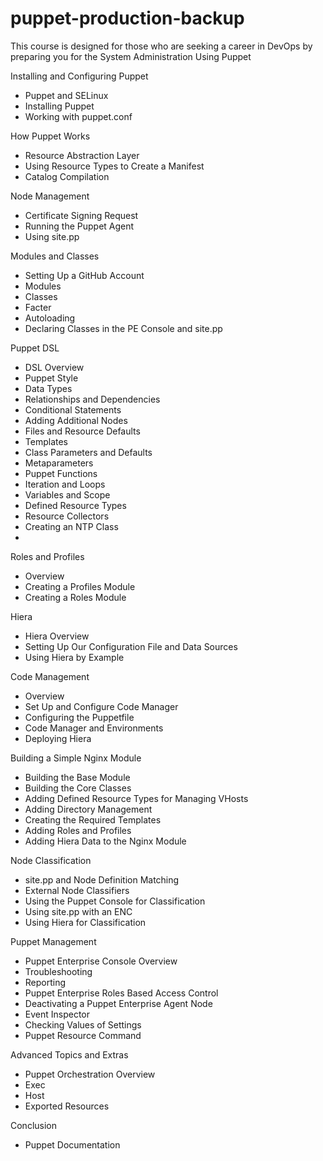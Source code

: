 # puppet-production-backup
This course is designed for those who are seeking a career in DevOps by preparing you for the System Administration Using Puppet


Installing and Configuring Puppet
- Puppet and SELinux
- Installing Puppet
- Working with puppet.conf

How Puppet Works
- Resource Abstraction Layer
- Using Resource Types to Create a Manifest
- Catalog Compilation

Node Management
- Certificate Signing Request
- Running the Puppet Agent
- Using site.pp

Modules and Classes
- Setting Up a GitHub Account
- Modules
- Classes
- Facter
- Autoloading
- Declaring Classes in the PE Console and site.pp

Puppet DSL
- DSL Overview
- Puppet Style
- Data Types
- Relationships and Dependencies
- Conditional Statements
- Adding Additional Nodes
- Files and Resource Defaults
- Templates
- Class Parameters and Defaults
- Metaparameters
- Puppet Functions
- Iteration and Loops
- Variables and Scope
- Defined Resource Types
- Resource Collectors
- Creating an NTP Class
- 
Roles and Profiles
- Overview
- Creating a Profiles Module
- Creating a Roles Module

Hiera
- Hiera Overview
- Setting Up Our Configuration File and Data Sources
- Using Hiera by Example

Code Management
- Overview
- Set Up and Configure Code Manager
- Configuring the Puppetfile
- Code Manager and Environments
- Deploying Hiera

Building a Simple Nginx Module
- Building the Base Module
- Building the Core Classes
- Adding Defined Resource Types for Managing VHosts
- Adding Directory Management
- Creating the Required Templates
- Adding Roles and Profiles
- Adding Hiera Data to the Nginx Module

Node Classification
- site.pp and Node Definition Matching
- External Node Classifiers
- Using the Puppet Console for Classification
- Using site.pp with an ENC
- Using Hiera for Classification

Puppet Management
- Puppet Enterprise Console Overview
- Troubleshooting
- Reporting
- Puppet Enterprise Roles Based Access Control
- Deactivating a Puppet Enterprise Agent Node
- Event Inspector
- Checking Values of Settings
- Puppet Resource Command

Advanced Topics and Extras
- Puppet Orchestration Overview
- Exec
- Host
- Exported Resources

Conclusion
- Puppet Documentation

